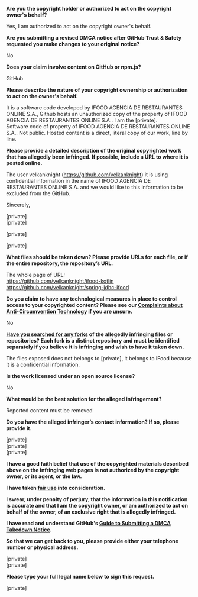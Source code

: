 **Are you the copyright holder or authorized to act on the copyright owner's behalf?**

Yes, I am authorized to act on the copyright owner's behalf.

**Are you submitting a revised DMCA notice after GitHub Trust & Safety requested you make changes to your original notice?**

No

**Does your claim involve content on GitHub or npm.js?**

GitHub

**Please describe the nature of your copyright ownership or authorization to act on the owner's behalf.**

It is a software code developed by IFOOD AGENCIA DE RESTAURANTES ONLINE S.A., Github hosts an unauthorized copy of the property of IFOOD AGENCIA DE RESTAURANTES ONLINE S.A.. I am the [private].  
Software code of property of IFOOD AGENCIA DE RESTAURANTES ONLINE S.A.. Not public. Hosted content is a direct, literal copy of our work, line by line.

**Please provide a detailed description of the original copyrighted work that has allegedly been infringed. If possible, include a URL to where it is posted online.**

The user velkanknight (https://github.com/velkanknight) it is using confidential information in the name of IFOOD AGENCIA DE RESTAURANTES ONLINE S.A. and we would like to this information to be excluded from the GitHub.

Sincerely,

[private]  
[private]  

[private]  

[private]  

**What files should be taken down? Please provide URLs for each file, or if the entire repository, the repository’s URL.**

The whole page of URL:  
https://github.com/velkanknight/ifood-kotlin  
https://github.com/velkanknight/spring-jdbc-ifood

**Do you claim to have any technological measures in place to control access to your copyrighted content? Please see our <a href="https://docs.github.com/articles/guide-to-submitting-a-dmca-takedown-notice#complaints-about-anti-circumvention-technology">Complaints about Anti-Circumvention Technology</a> if you are unsure.**

No

**<a href="https://docs.github.com/articles/dmca-takedown-policy#b-what-about-forks-or-whats-a-fork">Have you searched for any forks</a> of the allegedly infringing files or repositories? Each fork is a distinct repository and must be identified separately if you believe it is infringing and wish to have it taken down.**

The files exposed does not belongs to [private], it belongs to iFood because it is a confidential information.

**Is the work licensed under an open source license?**

No

**What would be the best solution for the alleged infringement?**

Reported content must be removed

**Do you have the alleged infringer’s contact information? If so, please provide it.**

[private]  
[private]  
[private]  

**I have a good faith belief that use of the copyrighted materials described above on the infringing web pages is not authorized by the copyright owner, or its agent, or the law.**

**I have taken <a href="https://www.lumendatabase.org/topics/22">fair use</a> into consideration.**

**I swear, under penalty of perjury, that the information in this notification is accurate and that I am the copyright owner, or am authorized to act on behalf of the owner, of an exclusive right that is allegedly infringed.**

**I have read and understand GitHub's <a href="https://docs.github.com/articles/guide-to-submitting-a-dmca-takedown-notice/">Guide to Submitting a DMCA Takedown Notice</a>.**

**So that we can get back to you, please provide either your telephone number or physical address.**

[private]  
[private]  

**Please type your full legal name below to sign this request.**

[private]  
